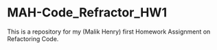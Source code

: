 # MAH-Code_Refractor_HW1
This is a repository for my (Malik Henry) first Homework Assignment on Refactoring Code. 
